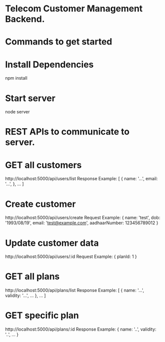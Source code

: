 # Telecom Customer Management Backend.

# Commands to get started

# Install Dependencies
npm install

# Start server
node server

# REST APIs to communicate to server.

# GET all customers
http://localhost:5000/api/users/list
Response Example:
[
  {
    name: '...',
    email: '...',
  },
  ...
]

# Create customer
http://localhost:5000/api/users/create
Request Example:
{
  name: 'test',
  dob: '1993/08/19',
  email: 'test@example.com',
  aadhaarNumber: 123456789012
}

# Update customer data
http://localhost:5000/api/users/:id
Request Example:
{
  planId: 1
}

# GET all plans
http://localhost:5000/api/plans/list
Response Example:
[
  {
    name: '...',
    validity: '...',
    ...
  },
  ...
]

# GET specific plan
http://localhost:5000/api/plans/:id
Response Example:
{
  name: '..',
  validity: '..',
  ...
}
